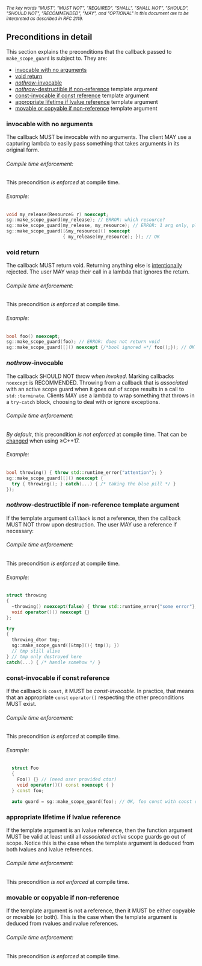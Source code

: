 <sup>_The key words "MUST", "MUST NOT", "REQUIRED", "SHALL", "SHALL
NOT", "SHOULD", "SHOULD NOT", "RECOMMENDED",  "MAY", and "OPTIONAL" in this
document are to be interpreted as described in RFC 2119._</sup>

## Preconditions in detail

This section explains the preconditions that the callback passed to
`make_scope_guard` is subject to. They are:

- [invocable with no arguments](#invocable-with-no-arguments)
- [void return](#void-return)
- [_nothrow_-invocable](#nothrow-invocable)
- [_nothrow_-destructible if non-reference](#nothrow-destructible-if-non-reference-template-argument)
template argument
- [const-invocable if const reference](#const-invocable-if-const-reference)
template argument
- [appropriate lifetime if lvalue reference](#appropriate-lifetime-if-lvalue-reference)
template argument
- [movable or copyable if non-reference](#movable-or-copyable-if-non-reference)
template argument

### invocable with no arguments

The callback MUST be invocable with no arguments. The client MAY use a capturing
lambda to easily pass something that takes arguments in its original form.

###### Compile time enforcement:

This precondition _is enforced_ at compile time.

###### Example:

```c++
void my_release(Resource& r) noexcept;
sg::make_scope_guard(my_release); // ERROR: which resource?
sg::make_scope_guard(my_release, my_resource); // ERROR: 1 arg only, please
sg::make_scope_guard([&my_resource]() noexcept
                     { my_release(my_resource); }); // OK
```

### void return

The callback MUST return void. Returning anything else is
[intentionally](design.md#no-return) rejected. The user MAY wrap their call in a
lambda that ignores the return.

###### Compile time enforcement:

This precondition _is enforced_ at compile time.

###### Example:

```c++
bool foo() noexcept;
sg::make_scope_guard(foo); // ERROR: does not return void
sg::make_scope_guard([]() noexcept {/*bool ignored =*/ foo();}); // OK
```

### _nothrow_-invocable

The callback SHOULD NOT throw _when invoked_. Marking callbacks `noexcept` is
RECOMMENDED. Throwing from a callback that is _associated_ with an active scope
guard when it goes out of scope results in a call to `std::terminate`. Clients
MAY use a lambda to wrap something that throws in a `try-catch` block, choosing
to deal with or ignore exceptions.

###### Compile time enforcement:

_By default_, this precondition _is not enforced_ at compile time. That can be
[changed](#compilation-option-sg_require_noexcept_in_cpp17) when using
&ge;C++17.

###### Example:

```c++
bool throwing() { throw std::runtime_error{"attention"}; }
sg::make_scope_guard([]() noexcept {
  try { throwing(); } catch(...) { /* taking the blue pill */ }
});
```

### _nothrow_-destructible if non-reference template argument

If the template argument `Callback` is not a reference, then the callback
MUST NOT throw upon destruction. The user MAY use a reference if necessary:

###### Compile time enforcement:

This precondition _is enforced_ at compile time.

###### Example:

```c++
struct throwing
{
  ~throwing() noexcept(false) { throw std::runtime_error{"some error"}; }
  void operator()() noexcept {}
};

try
{
  throwing_dtor tmp;
  sg::make_scope_guard([&tmp](){ tmp(); })
  // tmp still alive
} // tmp only destroyed here
catch(...) { /* handle somehow */ }
```

### const-invocable if const reference

If the callback is `const`, it MUST be _const-invocable_. In practice, that
means that an appropriate `const` `operator()` respecting the other
preconditions MUST exist.

###### Compile time enforcement:

This precondition _is enforced_ at compile time.

###### Example:

```c++
  struct Foo
  {
    Foo() {} // (need user provided ctor)
    void operator()() const noexcept { }
  } const foo;

  auto guard = sg::make_scope_guard(foo); // OK, foo const with const op()
```

### appropriate lifetime if lvalue reference

If the template argument is an lvalue reference, then the function argument MUST
be valid at least until all _associated_ _active_ scope guards go out of scope.
Notice this is the case when the template argument is deduced from both lvalues
and lvalue references.

###### Compile time enforcement:

This precondition _is not enforced_ at compile time.

### movable or copyable if non-reference

If the template argument is not a reference, then it MUST be
either copyable or movable (or both). This is the case when the template
argument is deduced from rvalues and rvalue references.

###### Compile time enforcement:

This precondition _is enforced_ at compile time.
